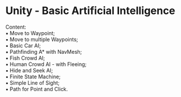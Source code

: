 # Unity - Basic Artificial Intelligence

Content:<br>
 ▪ Move to Waypoint;<br>
 ▪ Move to multiple Waypoints;<br>
 ▪ Basic Car AI;<br>
 ▪ Pathfinding A* with NavMesh;<br>
 ▪ Fish Crowd AI;<br>
 ▪ Human Crowd AI - with Fleeing;<br>
 ▪ Hide and Seek AI;<br>
 ▪ Finite State Machine;<br>
 ▪ Simple Line of Sight;<br>
 ▪ Path for Point and Click.
